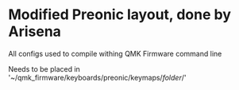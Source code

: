 # Modified Preonic layout, done by Arisena

All configs used to compile withing QMK Firmware command line

Needs to be placed in '~/qmk_firmware/keyboards/preonic/keymaps/*folder*/'
